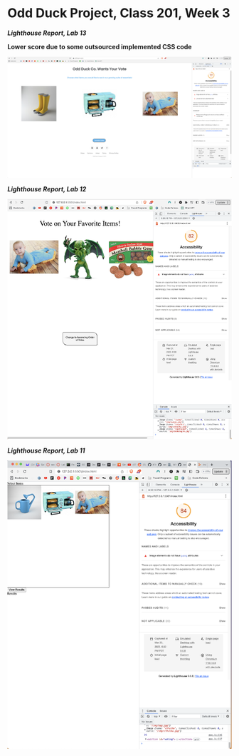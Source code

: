 # Odd Duck Project, Class 201, Week 3

**_Lighthouse Report, Lab 13_**

**Lower score due to some outsourced implemented CSS code**

<img src=/assets/lab13lighthouse.png>

**_Lighthouse Report, Lab 12_**

<img src=/assets/lab12lighthouse.png>

**_Lighthouse Report, Lab 11_**

<img src=/assets/lab11lighthouse320.png>
